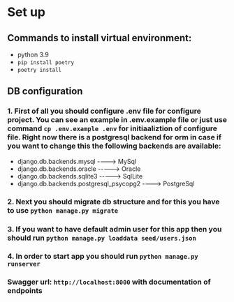 # Set up
## Commands to install virtual environment:
* python 3.9
* `pip install poetry`
* `poetry install`

## DB configuration
### 1. First of all you should configure .env file for configure project. You can see an example in .env.example file or just use command `cp .env.example .env` for initiaaliztion of configure file. Right now there is a postgresql backend for orm in case if you want to change this the following backends are available:

* django.db.backends.mysql ----> MySql
* django.db.backends.oracle -----> Oracle
* django.db.backends.sqlite3 -----> SqlLite
* django.db.backends.postgresql_psycopg2 ----> PostgreSql

### 2. Next you should migrate db structure and for this you have to use `python manage.py migrate`
### 3. If you want to have default admin user for this app then you should run `python manage.py loaddata seed/users.json`
### 4. In order to start app you should run `python manage.py runserver`

### Swagger url: `http://localhost:8000` with documentation of endpoints
